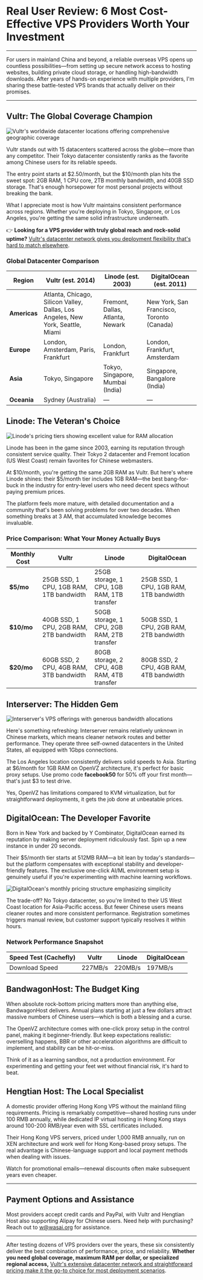 # Real User Review: 6 Most Cost-Effective VPS Providers Worth Your Investment

---

For users in mainland China and beyond, a reliable overseas VPS opens up countless possibilities—from setting up secure network access to hosting websites, building private cloud storage, or handling high-bandwidth downloads. After years of hands-on experience with multiple providers, I'm sharing these battle-tested VPS brands that actually deliver on their promises.

---

## Vultr: The Global Coverage Champion

![Vultr's worldwide datacenter locations offering comprehensive geographic coverage](image/1418128058.webp)

Vultr stands out with 15 datacenters scattered across the globe—more than any competitor. Their Tokyo datacenter consistently ranks as the favorite among Chinese users for its reliable speeds.

The entry point starts at $2.50/month, but the $10/month plan hits the sweet spot: 2GB RAM, 1 CPU core, 2TB monthly bandwidth, and 40GB SSD storage. That's enough horsepower for most personal projects without breaking the bank.

What I appreciate most is how Vultr maintains consistent performance across regions. Whether you're deploying in Tokyo, Singapore, or Los Angeles, you're getting the same solid infrastructure underneath.

👉 **Looking for a VPS provider with truly global reach and rock-solid uptime?** [Vultr's datacenter network gives you deployment flexibility that's hard to match elsewhere](https://www.vultr.com/?ref=9738262-9J).

### Global Datacenter Comparison

| Region | Vultr (est. 2014) | Linode (est. 2003) | DigitalOcean (est. 2011) |
|--------|-------------------|--------------------|--------------------|
| **Americas** | Atlanta, Chicago, Silicon Valley, Dallas, Los Angeles, New York, Seattle, Miami | Fremont, Dallas, Atlanta, Newark | New York, San Francisco, Toronto (Canada) |
| **Europe** | London, Amsterdam, Paris, Frankfurt | London, Frankfurt | London, Frankfurt, Amsterdam |
| **Asia** | Tokyo, Singapore | Tokyo, Singapore, Mumbai (India) | Singapore, Bangalore (India) |
| **Oceania** | Sydney (Australia) | — | — |

## Linode: The Veteran's Choice

![Linode's pricing tiers showing excellent value for RAM allocation](image/936052565195.webp)

Linode has been in the game since 2003, earning its reputation through consistent service quality. Their Tokyo 2 datacenter and Fremont location (US West Coast) remain favorites for Chinese webmasters.

At $10/month, you're getting the same 2GB RAM as Vultr. But here's where Linode shines: their $5/month tier includes 1GB RAM—the best bang-for-buck in the industry for entry-level users who need decent specs without paying premium prices.

The platform feels more mature, with detailed documentation and a community that's been solving problems for over two decades. When something breaks at 3 AM, that accumulated knowledge becomes invaluable.

### Price Comparison: What Your Money Actually Buys

| Monthly Cost | Vultr | Linode | DigitalOcean |
|--------------|-------|--------|--------------|
| **$5/mo** | 25GB SSD, 1 CPU, 1GB RAM, 1TB bandwidth | 25GB storage, 1 CPU, 1GB RAM, 1TB transfer | 25GB SSD, 1 CPU, 1GB RAM, 1TB bandwidth |
| **$10/mo** | 40GB SSD, 1 CPU, 2GB RAM, 2TB bandwidth | 50GB storage, 1 CPU, 2GB RAM, 2TB transfer | 50GB SSD, 1 CPU, 2GB RAM, 2TB bandwidth |
| **$20/mo** | 60GB SSD, 2 CPU, 4GB RAM, 3TB bandwidth | 80GB storage, 2 CPU, 4GB RAM, 4TB transfer | 80GB SSD, 2 CPU, 4GB RAM, 4TB bandwidth |

## Interserver: The Hidden Gem

![Interserver's VPS offerings with generous bandwidth allocations](image/91299640263.webp)

Here's something refreshing: Interserver remains relatively unknown in Chinese markets, which means cleaner network routes and better performance. They operate three self-owned datacenters in the United States, all equipped with 1Gbps connections.

The Los Angeles location consistently delivers solid speeds to Asia. Starting at $6/month for 1GB RAM on OpenVZ architecture, it's perfect for basic proxy setups. Use promo code **facebook50** for 50% off your first month—that's just $3 to test drive.

Yes, OpenVZ has limitations compared to KVM virtualization, but for straightforward deployments, it gets the job done at unbeatable prices.

## DigitalOcean: The Developer Favorite

Born in New York and backed by Y Combinator, DigitalOcean earned its reputation by making server deployment ridiculously fast. Spin up a new instance in under 20 seconds.

Their $5/month tier starts at 512MB RAM—a bit lean by today's standards—but the platform compensates with exceptional stability and developer-friendly features. The exclusive one-click AI/ML environment setup is genuinely useful if you're experimenting with machine learning workflows.

![DigitalOcean's monthly pricing structure emphasizing simplicity](image/544669522803.webp)

The trade-off? No Tokyo datacenter, so you're limited to their US West Coast location for Asia-Pacific access. But fewer Chinese users means cleaner routes and more consistent performance. Registration sometimes triggers manual review, but customer support typically resolves it within hours.

### Network Performance Snapshot

| Speed Test (Cachefly) | Vultr | Linode | DigitalOcean |
|------------------------|-------|--------|--------------|
| Download Speed | 227MB/s | 220MB/s | 197MB/s |

## BandwagonHost: The Budget King

When absolute rock-bottom pricing matters more than anything else, BandwagonHost delivers. Annual plans starting at just a few dollars attract massive numbers of Chinese users—which is both a blessing and a curse.

The OpenVZ architecture comes with one-click proxy setup in the control panel, making it beginner-friendly. But keep expectations realistic: overselling happens, BBR or other acceleration algorithms are difficult to implement, and stability can be hit-or-miss.

Think of it as a learning sandbox, not a production environment. For experimenting and getting your feet wet without financial risk, it's hard to beat.

## Hengtian Host: The Local Specialist

A domestic provider offering Hong Kong VPS without the mainland filing requirements. Pricing is remarkably competitive—shared hosting runs under 100 RMB annually, while dedicated IP virtual hosting in Hong Kong stays around 100-200 RMB/year even with SSL certificates included.

Their Hong Kong VPS servers, priced under 1,000 RMB annually, run on XEN architecture and work well for Hong Kong-based proxy setups. The real advantage is Chinese-language support and local payment methods when dealing with issues.

Watch for promotional emails—renewal discounts often make subsequent years even cheaper.

---

## Payment Options and Assistance

Most providers accept credit cards and PayPal, with Vultr and Hengtian Host also supporting Alipay for Chinese users. Need help with purchasing? Reach out to w@wasai.org for assistance.

---

After testing dozens of VPS providers over the years, these six consistently deliver the best combination of performance, price, and reliability. **Whether you need global coverage, maximum RAM per dollar, or specialized regional access,** [Vultr's extensive datacenter network and straightforward pricing make it the go-to choice for most deployment scenarios](https://www.vultr.com/?ref=9738262-9J).
